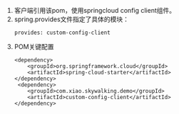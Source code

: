 1. 客户端引用该pom，使用springcloud config client组件。
2. spring.provides文件指定了具体的模块：
    ```$xslt
    provides: custom-config-client
    ```
3. POM关键配置
    ```$xslt
    <dependency>
        <groupId>org.springframework.cloud</groupId>
        <artifactId>spring-cloud-starter</artifactId>
    </dependency>
     <dependency>
        <groupId>com.xiao.skywalking.demo</groupId>
        <artifactId>custom-config-client</artifactId>
    </dependency>
    ```